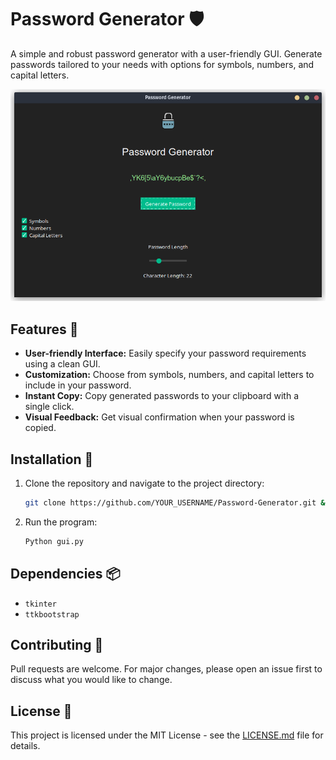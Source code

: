 # Password Generator 🛡️

A simple and robust password generator with a user-friendly GUI. Generate passwords tailored to your needs with options for symbols, numbers, and capital letters.

![GUI Preview](gui.png)

## Features 🌟

- **User-friendly Interface:** Easily specify your password requirements using a clean GUI.
- **Customization:** Choose from symbols, numbers, and capital letters to include in your password.
- **Instant Copy:** Copy generated passwords to your clipboard with a single click.
- **Visual Feedback:** Get visual confirmation when your password is copied.

## Installation 🔧

1. Clone the repository and navigate to the project directory:
   ```bash
   git clone https://github.com/YOUR_USERNAME/Password-Generator.git && cd Password-Generator
   ```
2. Run the program:
   ```bash
   Python gui.py
   ```
## Dependencies 📦

- `tkinter`
- `ttkbootstrap`

## Contributing 🤝

Pull requests are welcome. For major changes, please open an issue first to discuss what you would like to change.

## License 📄

This project is licensed under the MIT License - see the [LICENSE.md](LICENSE.md) file for details.

